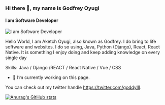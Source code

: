 ### Hi there 👋, my name is Godfrey Oyugi
#### I am Software Developer
![I am Software Developer](https://www.facebook.com/photo/?fbid=4302821290223&set=a.3544708657881)

Hello World, I am Aketch Oyugi, also known as Godfrey. I do bring to life software and websites. I do so using, Java, Python (Django), React, React Native. It is something I enjoy doing and keep adding knowledge on every single day

Skills: Java / Django /REACT / React Native / Vue / CSS

- 🔭 I’m currently working on this page. 








You can check out my twitter handle https://twitter.com/goddyIII.

[![Anurag's GitHub stats](https://github-readme-stats.vercel.app/api?username=godfreyJo)](https://github.com/anuraghazra/github-readme-stats)
